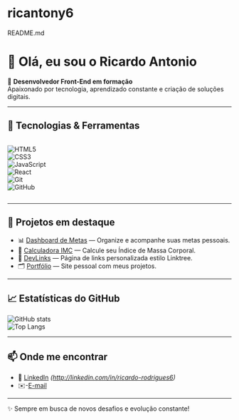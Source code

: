 # ricantony6
README.md
# 👋 Olá, eu sou o Ricardo Antonio  

🎯 **Desenvolvedor Front-End em formação**  
Apaixonado por tecnologia, aprendizado constante e criação de soluções digitais.  

---

## 🚀 Tecnologias & Ferramentas
<div style="display: flex; gap: 10px; flex-wrap: wrap;">
  
![HTML5](https://img.shields.io/badge/HTML5-E34F26?style=for-the-badge&logo=html5&logoColor=white)  
![CSS3](https://img.shields.io/badge/CSS3-1572B6?style=for-the-badge&logo=css3&logoColor=white)  
![JavaScript](https://img.shields.io/badge/JavaScript-F7DF1E?style=for-the-badge&logo=javascript&logoColor=black)  
![React](https://img.shields.io/badge/React-20232A?style=for-the-badge&logo=react&logoColor=61DAFB)  
![Git](https://img.shields.io/badge/Git-F05032?style=for-the-badge&logo=git&logoColor=white)  
![GitHub](https://img.shields.io/badge/GitHub-181717?style=for-the-badge&logo=github&logoColor=white)  

</div>

---

## 📌 Projetos em destaque
- 📊 [Dashboard de Metas](https://github.com/ricantony6/Dashboard-metas) — Organize e acompanhe suas metas pessoais.  
- 🧮 [Calculadora IMC](https://github.com/ricantony6/calculadora-imc) — Calcule seu Índice de Massa Corporal.  
- 🔗 [DevLinks](https://github.com/ricantony6/devlinks) — Página de links personalizada estilo Linktree.  
- 🗂️ [Portfólio](https://github.com/ricantony6/Portifolio) — Site pessoal com meus projetos.  

---

## 📈 Estatísticas do GitHub
![GitHub stats](https://github-readme-stats.vercel.app/api?username=ricantony6&show_icons=true&theme=tokyonight)  
![Top Langs](https://github-readme-stats.vercel.app/api/top-langs/?username=ricantony6&layout=compact&theme=tokyonight)

---

## 📫 Onde me encontrar
- 💼 [LinkedIn](https://www.linkedin.com) *(http://linkedin.com/in/ricardo-rodrigues6)*  
- ✉️-[E-mail](mailto:ricantony66@gmail.com)

---
✨ Sempre em busca de novos desafios e evolução constante!
